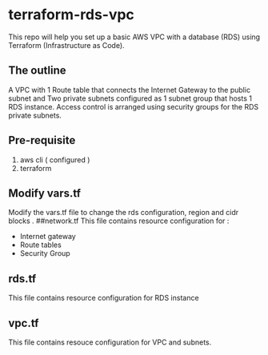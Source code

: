 # terraform-rds-vpc
This repo will help you set up a basic AWS VPC with a database (RDS) using Terraform (Infrastructure as Code).
## The outline
A VPC with 1 Route table that connects the Internet Gateway to the public subnet and Two private subnets configured as 1 subnet group that hosts 1 RDS instance.
Access control is arranged using security groups for the RDS private subnets.
## Pre-requisite
1. aws cli ( configured )
2. terraform
## Modify vars.tf
Modify the vars.tf file to change the rds configuration, region and cidr blocks .
##network.tf
This file contains resource configuration for :
- Internet gateway
- Route tables
- Security Group
## rds.tf
This file contains resource configuration for RDS instance
## vpc.tf
This file contains resouce configuration for VPC and subnets.

